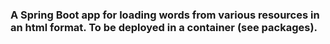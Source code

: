 ### **A Spring Boot app for loading words from various resources in an html format. To be deployed in a container (see packages).**
